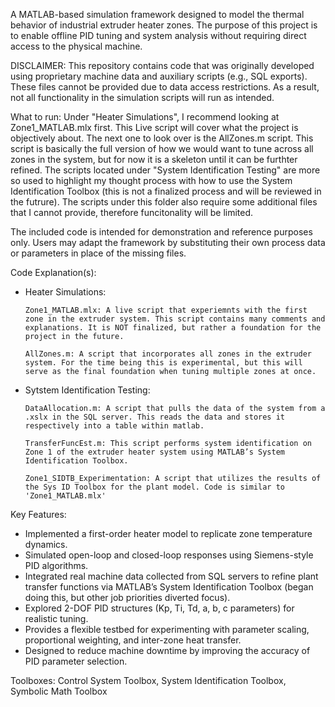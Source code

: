 A MATLAB-based simulation framework designed to model the thermal behavior of industrial extruder heater zones. The purpose of this project is to enable offline PID tuning and system analysis without requiring direct access to the physical machine.

DISCLAIMER:
This repository contains code that was originally developed using proprietary machine data and auxiliary scripts (e.g., SQL exports).
These files cannot be provided due to data access restrictions. As a result, not all functionality in the simulation scripts will run as intended.

What to run: Under "Heater Simulations", I recommend looking at Zone1_MATLAB.mlx first. This Live script will cover what the project is objectively about. The next one to look over is the AllZones.m script. This script is basically the full version of how we would want to tune across all zones in the system, but for now it is a skeleton until it can be furthter refined. The scripts located under "System Identification Testing" are more so used to highlight my thought process with how to use the System Identification Toolbox (this is not a finalized process and will be reviewed in the futrure). The scripts under this folder also require some additional files that I cannot provide, therefore funcitonality will be limited. 

The included code is intended for demonstration and reference purposes only. Users may adapt the framework by substituting their own process data or parameters in place of the missing files.

Code Explanation(s):

  - Heater Simulations:

        Zone1_MATLAB.mlx: A live script that experiemnts with the first zone in the extruder system. This script contains many comments and explanations. It is NOT finalized, but rather a foundation for the project in the future.
  
        AllZones.m: A script that incorporates all zones in the extruder system. For the time being this is experimental, but this will serve as the final foundation when tuning multiple zones at once.

  - Sytstem Identification Testing:
  
        DataAllocation.m: A script that pulls the data of the system from a .xslx in the SQL server. This reads the data and stores it respectively into a table within matlab.

        TransferFuncEst.m: This script performs system identification on Zone 1 of the extruder heater system using MATLAB’s System Identification Toolbox.

        Zone1_SIDTB_Experimentation: A script that utilizes the results of the Sys ID Toolbox for the plant model. Code is similar to 'Zone1_MATLAB.mlx'


Key Features:

- Implemented a first-order heater model to replicate zone temperature dynamics.
- Simulated open-loop and closed-loop responses using Siemens-style PID algorithms.
- Integrated real machine data collected from SQL servers to refine plant transfer functions via MATLAB’s System Identification Toolbox (began doing this, but other job priorities diverted focus).
- Explored 2-DOF PID structures (Kp, Ti, Td, a, b, c parameters) for realistic tuning.
- Provides a flexible testbed for experimenting with parameter scaling, proportional weighting, and inter-zone heat transfer.
- Designed to reduce machine downtime by improving the accuracy of PID parameter selection.

Toolboxes: Control System Toolbox, System Identification Toolbox, Symbolic Math Toolbox
